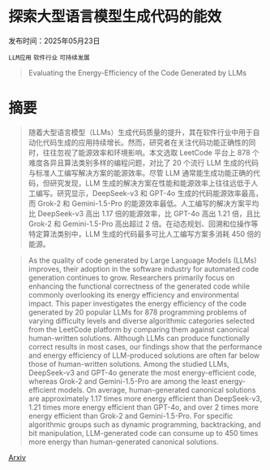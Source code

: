 # 探索大型语言模型生成代码的能效

发布时间：2025年05月23日

`LLM应用` `软件行业` `可持续发展`

> Evaluating the Energy-Efficiency of the Code Generated by LLMs

# 摘要

> 随着大型语言模型（LLMs）生成代码质量的提升，其在软件行业中用于自动化代码生成的应用持续增长。然而，研究者在关注代码功能正确性的同时，往往忽视了能源效率和环境影响。本文选取 LeetCode 平台上 878 个难度各异且算法类别多样的编程问题，对比了 20 个流行 LLM 生成的代码与标准人工编写解决方案的能源效率。尽管 LLM 通常能生成功能正确的代码，但研究发现，LLM 生成的解决方案在性能和能源效率上往往远低于人工编写。研究显示，DeepSeek-v3 和 GPT-4o 生成的代码能源效率最高，而 Grok-2 和 Gemini-1.5-Pro 的能源效率最低。人工编写的解决方案平均比 DeepSeek-v3 高出 1.17 倍的能源效率，比 GPT-4o 高出 1.21 倍，且比 Grok-2 和 Gemini-1.5-Pro 高出超过 2 倍。在动态规划、回溯和位操作等特定算法类别中，LLM 生成的代码最多可比人工编写方案多消耗 450 倍的能源。

> As the quality of code generated by Large Language Models (LLMs) improves, their adoption in the software industry for automated code generation continues to grow. Researchers primarily focus on enhancing the functional correctness of the generated code while commonly overlooking its energy efficiency and environmental impact. This paper investigates the energy efficiency of the code generated by 20 popular LLMs for 878 programming problems of varying difficulty levels and diverse algorithmic categories selected from the LeetCode platform by comparing them against canonical human-written solutions. Although LLMs can produce functionally correct results in most cases, our findings show that the performance and energy efficiency of LLM-produced solutions are often far below those of human-written solutions. Among the studied LLMs, DeepSeek-v3 and GPT-4o generate the most energy-efficient code, whereas Grok-2 and Gemini-1.5-Pro are among the least energy-efficient models. On average, human-generated canonical solutions are approximately 1.17 times more energy efficient than DeepSeek-v3, 1.21 times more energy efficient than GPT-4o, and over 2 times more energy efficient than Grok-2 and Gemini-1.5-Pro. For specific algorithmic groups such as dynamic programming, backtracking, and bit manipulation, LLM-generated code can consume up to 450 times more energy than human-generated canonical solutions.

[Arxiv](https://arxiv.org/abs/2505.20324)